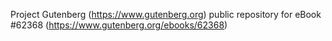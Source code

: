 Project Gutenberg (https://www.gutenberg.org) public repository for
eBook #62368 (https://www.gutenberg.org/ebooks/62368)
